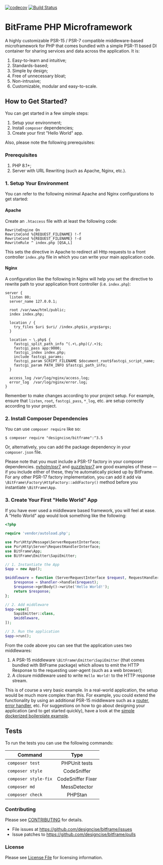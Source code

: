 [![codecov](https://codecov.io/gh/designcise/bitframe/branch/master/graph/badge.svg?token=7V77L5P3AX)](https://codecov.io/gh/designcise/bitframe)
[![Build Status](https://travis-ci.com/designcise/bitframe.svg?branch=master)](https://travis-ci.com/designcise/bitframe)

# BitFrame PHP Microframework

A highly customizable PSR-15 / PSR-7 compatible middleware-based microframework for PHP that comes bundled with a simple PSR-11 based DI container for sharing services and data across the application. It is:

1. Easy-to-learn and intuitive;
2. Standards-based;
4. Simple by design;
5. Free of unnecessary bloat;
6. Non-intrusive;
7. Customizable, modular and easy-to-scale.

## How to Get Started?

You can get started in a few simple steps:

1. Setup your environment;
2. Install `composer` dependencies;
3. Create your first "Hello World" app.

Also, please note the following prerequisites:

### Prerequisites

1. PHP 8.1+;
2. Server with URL Rewriting (such as Apache, Nginx, etc.).

### 1. Setup Your Environment

You can refer to the following minimal Apache and Nginx configurations to get started:

#### Apache

Create an `.htaccess` file with at least the following code:

```apacheconfig
RewriteEngine On
RewriteCond %{REQUEST_FILENAME} !-f
RewriteCond %{REQUEST_FILENAME} !-d
RewriteRule ^ index.php [QSA,L]
```

This sets the directive in Apache to redirect all Http requests to a front controller `index.php` file in which you can write your main application code.

#### Nginx

A configuration like the following in Nginx will help you set the directive to rewrite path to your application front controller (i.e. `index.php`):

```
server {
  listen 80;
  server_name 127.0.0.1;

  root /var/www/html/public;
  index index.php;

  location / {
    try_files $uri $uri/ /index.php$is_args$args;
  }

  location ~ \.php$ {
    fastcgi_split_path_info ^(.+\.php)(/.+)$;
    fastcgi_pass app:9000;
    fastcgi_index index.php;
    include fastcgi_params;
    fastcgi_param SCRIPT_FILENAME $document_root$fastcgi_script_name;
    fastcgi_param PATH_INFO $fastcgi_path_info;
  }

  access_log /var/log/nginx/access.log;
  error_log  /var/log/nginx/error.log;
}
```

Remember to make changes according to your project setup. For example, ensure that `listen`, `root`, `fastcgi_pass`, `*_log`, etc. are setup correctly according to your project.

### 2. Install Composer Dependencies

You can use `composer require` like so:

```
$ composer require "designcise/bitframe":^3.5
```

Or, alternatively, you can add the package dependency in your `composer.json` file.

Please note that you must include a PSR-17 factory in your composer dependencies. [nyholm/psr7](https://github.com/Nyholm/psr7/blob/master/src/Factory/Psr17Factory.php) and [guzzle/psr7](https://github.com/guzzle/psr7/blob/master/src/HttpFactory.php) are good examples of these &mdash; if you include either of these, they're automatically picked up by BitFrame. For any other PSR-17 factory implementation, you can add it add via `\BitFrame\Factory\HttpFactory::addFactory()` method before you instantiate `\BitFrame\App`.

### 3. Create Your First "Hello World" App

If you have ever used a middleware based framework, you will feel at ease. A "Hello World" app would look something like the following:

```php
<?php

require 'vendor/autoload.php';

use Psr\Http\Message\ServerRequestInterface;
use Psr\Http\Server\RequestHandlerInterface;
use BitFrame\App;
use BitFrame\Emitter\SapiEmitter;

// 1. Instantiate the App
$app = new App();

$middleware = function (ServerRequestInterface $request, RequestHandlerInterface $handler) {
    $response = $handler->handle($request);
    $response->getBody()->write('Hello World!');
    return $response;
};

// 2. Add middleware
$app->use([
    SapiEmitter::class,
    $middleware,
]);

// 3. Run the application
$app->run();
```

From the code above you can see that the application uses two middlewares: 

1. A PSR-15 middleware `\BitFrame\Emitter\SapiEmitter` (that comes bundled with BitFrame package) which allows to emit the HTTP Response to the requesting user-agent (such as a web browser);
2. A closure middleware used to write `Hello World!` to the HTTP response stream.

This is of course a very basic example. In a real-world application, the setup would be much more complex than this. For example, you could extend the functionality by using an additional PSR-15 middleware such as a [router](https://github.com/designcise/bitframe-fastroute), [error handler](https://github.com/designcise/bitframe-whoops), etc. For suggestions on how to go about designing your application (and to get started quickly), have a look at the [simple dockerized boilerplate example](https://github.com/designcise/bitframe-boilerplate).

## Tests

To run the tests you can use the following commands:

| Command             | Type             |
| ------------------- |:----------------:|
| `composer test`     | PHPUnit tests    |
| `composer style`    | CodeSniffer      |
| `composer style-fix`| CodeSniffer Fixer|
| `composer md`       | MessDetector     |
| `composer check`    | PHPStan          |

### Contributing

Please see [CONTRIBUTING](CONTRIBUTING.md) for details.

* File issues at https://github.com/designcise/bitframe/issues
* Issue patches to https://github.com/designcise/bitframe/pulls

### License

Please see [License File](LICENSE.md) for licensing information.
